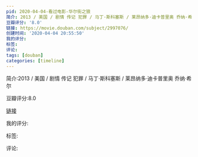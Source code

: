 ```yaml
---
pid: 2020-04-04-看过电影-华尔街之狼
简介: 2013 / 美国 / 剧情 传记 犯罪 / 马丁·斯科塞斯 / 莱昂纳多·迪卡普里奥 乔纳·希尔
豆瓣评分: '8.0'
链接: https://movie.douban.com/subject/2997076/
创建时间: '2020-04-04 20:55:50'
我的评分:
标签:
评论:
tags: [douban]
categories: [timeline]
---
```

简介:2013 / 美国 / 剧情 传记 犯罪 / 马丁·斯科塞斯 / 莱昂纳多·迪卡普里奥 乔纳·希尔

豆瓣评分:8.0

[链接](https://movie.douban.com/subject/2997076/)

我的评分:

标签:

评论:

